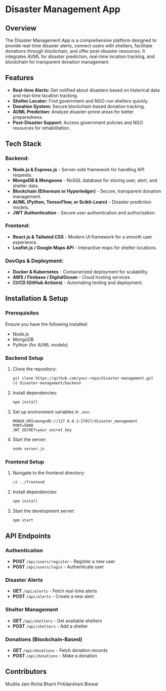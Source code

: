 # Disaster Management App

## Overview
The Disaster Management App is a comprehensive platform designed to provide real-time disaster alerts, connect users with shelters, facilitate donations through blockchain, and offer post-disaster resources. It integrates AI/ML for disaster prediction, real-time location tracking, and blockchain for transparent donation management.

## Features
- **Real-time Alerts:** Get notified about disasters based on historical data and real-time location tracking.
- **Shelter Locator:** Find government and NGO-run shelters quickly.
- **Donation System:** Secure blockchain-based donation tracking.
- **AI/ML Prediction:** Analyze disaster-prone areas for better preparedness.
- **Post-Disaster Support:** Access government policies and NGO resources for rehabilitation.

## Tech Stack
### Backend:
- **Node.js & Express.js** - Server-side framework for handling API requests.
- **MongoDB & Mongoose** - NoSQL database for storing user, alert, and shelter data.
- **Blockchain (Ethereum or Hyperledger)** - Secure, transparent donation management.
- **AI/ML (Python, TensorFlow, or Scikit-Learn)** - Disaster prediction models.
- **JWT Authentication** - Secure user authentication and authorization.

### Frontend:
- **React.js & Tailwind CSS** - Modern UI framework for a smooth user experience.
- **Leaflet.js / Google Maps API** - Interactive maps for shelter locations.

### DevOps & Deployment:
- **Docker & Kubernetes** - Containerized deployment for scalability.
- **AWS / Firebase / DigitalOcean** - Cloud hosting services.
- **CI/CD (GitHub Actions)** - Automating testing and deployment.

## Installation & Setup
### Prerequisites
Ensure you have the following installed:
- Node.js
- MongoDB
- Python (for AI/ML models)

### Backend Setup
1. Clone the repository:
   ```sh
   git clone https://github.com/your-repo/disaster-management.git
   cd disaster-management/backend
   ```
2. Install dependencies:
   ```sh
   npm install
   ```
3. Set up environment variables in `.env`:
   ```env
   MONGO_URI=mongodb://127.0.0.1:27017/disaster_management
   PORT=5000
   JWT_SECRET=your_secret_key
   ```
4. Start the server:
   ```sh
   node server.js
   ```

### Frontend Setup
1. Navigate to the frontend directory:
   ```sh
   cd ../frontend
   ```
2. Install dependencies:
   ```sh
   npm install
   ```
3. Start the development server:
   ```sh
   npm start
   ```

## API Endpoints
### Authentication
- **POST** `/api/users/register` - Register a new user
- **POST** `/api/users/login` - Authenticate user

### Disaster Alerts
- **GET** `/api/alerts` - Fetch real-time alerts
- **POST** `/api/alerts` - Create a new alert

### Shelter Management
- **GET** `/api/shelters` - Get available shelters
- **POST** `/api/shelters` - Add a shelter

### Donations (Blockchain-Based)
- **GET** `/api/donations` - Fetch donation records
- **POST** `/api/donations` - Make a donation

## Contributors
Mudita Jain
Richa Bharti
Pritidarshani Biswal

